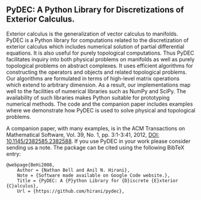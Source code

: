 ## **PyDEC: A Python Library for Discretizations of Exterior Calculus.**

Exterior calculus is the generalization of vector calculus to manifolds. PyDEC is a Python library for computations related to the discretization of exterior calculus which includes numerical solution of partial differential equations. It is also useful for purely topological computations. Thus PyDEC facilitates inquiry into both physical problems on manifolds as well as purely topological problems on abstract complexes. It uses efficient algorithms for constructing the operators and objects and related topological problems. Our algorithms are formulated in terms of high-level matrix operations which extend to arbitrary dimension. As a result, our implementations map well to the facilities of numerical libraries such as NumPy and SciPy. The availability of such libraries makes Python suitable for prototyping numerical methods. The code and the companion paper includes examples where we demonstrate how PyDEC is used to solve physical and topological problems.

A companion paper, with many examples, is in the ACM Transactions on Mathematical Software, Vol. 39, No. 1, pp. 3:1-3:41, 2012, [DOI: 10.1145/2382585.2382588](http://dx.doi.org/10.1145/2382585.2382588). If you use PyDEC in your work please consider sending us a note. The package can be cited using the following BibTeX entry:
```
@webpage{BeHi2008,
    Author = {Nathan Bell and Anil N. Hirani},
    Note = {Software made available on Google Code website.},
    Title = {PyDEC: A {P}ython Library for {D}iscrete {E}xterior {C}alculus},
    Url = {https://github.com/hirani/pydec},
```
